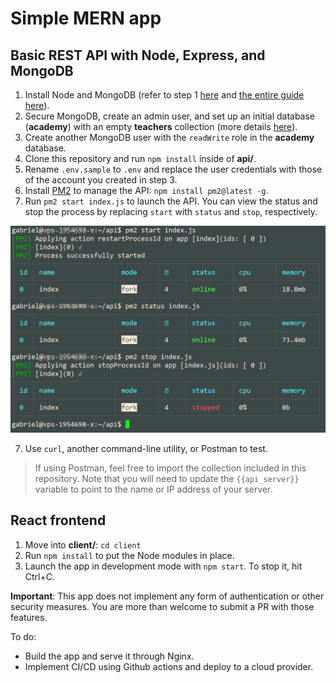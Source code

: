 # Simple MERN app

## Basic REST API with Node, Express, and MongoDB

1. Install Node and MongoDB (refer to step 1 [here](https://guias.donweb.com/como-instalar-el-stack-mean-mongodb-express-angular-y-node-en-ubuntu-20-04/) and [the entire guide here](https://guias.donweb.com/como-instalar-y-configurar-mongodb-en-ubuntu-20-04/)).
2. Secure MongoDB, create an admin user, and set up an initial database (**academy**) with an empty **teachers** collection (more details [here](https://guias.donweb.com/como-asegurar-mongodb-para-produccion/)).
3. Create another MongoDB user with the `readWrite` role in the **academy** database.
4. Clone this repository and run `npm install` inside of **api/**.
5. Rename `.env.sample` to `.env` and replace the user credentials with those of the account you created in step 3.
6. Install [PM2](https://pm2.keymetrics.io/) to manage the API: `npm install pm2@latest -g`.
7. Run `pm2 start index.js` to launch the API. You can view the status and stop the process by replacing `start` with `status` and `stop`, respectively.

![PM2 start, status, and stop](/images/pm2-start-status-stop.png)

7. Use `curl`, another command-line utility, or Postman to test.

> If using Postman, feel free to import the collection included in this repository. Note that you will need to update the `{{api_server}}` variable to point to the name or IP address of your server.

## React frontend

1. Move into **client/**: `cd client`
2. Run `npm install` to put the Node modules in place.
3. Launch the app in development mode with `npm start`. To stop it, hit Ctrl+C.

**Important**: This app does not implement any form of authentication or other security measures. You are more than welcome to submit a PR with those features.

To do:

- Build the app and serve it through Nginx.
- Implement CI/CD using Github actions and deploy to a cloud provider.
